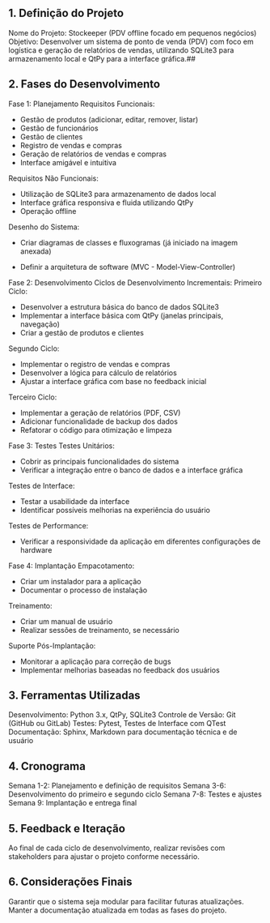 ## 1. Definição do Projeto
Nome do Projeto: Stockeeper (PDV offline focado em pequenos negócios)
Objetivo: Desenvolver um sistema de ponto de venda (PDV) com foco em logística e geração de relatórios de vendas, utilizando SQLite3 para armazenamento local e QtPy para a interface gráfica.##
## 2. Fases do Desenvolvimento
Fase 1: Planejamento
Requisitos Funcionais:

- Gestão de produtos (adicionar, editar, remover, listar)
- Gestão de funcionários
- Gestão de clientes
- Registro de vendas e compras
- Geração de relatórios de vendas e compras
- Interface amigável e intuitiva

Requisitos Não Funcionais:

- Utilização de SQLite3 para armazenamento de dados local
- Interface gráfica responsiva e fluida utilizando QtPy
- Operação offline

Desenho do Sistema:

- Criar diagramas de classes e fluxogramas (já iniciado na imagem anexada)


- Definir a arquitetura de software (MVC - Model-View-Controller)

Fase 2: Desenvolvimento
Ciclos de Desenvolvimento Incrementais:
Primeiro Ciclo:

- Desenvolver a estrutura básica do banco de dados SQLite3
- Implementar a interface básica com QtPy (janelas principais, navegação)
- Criar a gestão de produtos e clientes

Segundo Ciclo:

- Implementar o registro de vendas e compras
- Desenvolver a lógica para cálculo de relatórios
- Ajustar a interface gráfica com base no feedback inicial

Terceiro Ciclo:

- Implementar a geração de relatórios (PDF, CSV)
- Adicionar funcionalidade de backup dos dados
- Refatorar o código para otimização e limpeza

Fase 3: Testes
Testes Unitários:

- Cobrir as principais funcionalidades do sistema
- Verificar a integração entre o banco de dados e a interface gráfica

Testes de Interface:

- Testar a usabilidade da interface
- Identificar possíveis melhorias na experiência do usuário

Testes de Performance:

- Verificar a responsividade da aplicação em diferentes configurações de hardware

Fase 4: Implantação
Empacotamento:

- Criar um instalador para a aplicação
- Documentar o processo de instalação

Treinamento:

- Criar um manual de usuário
- Realizar sessões de treinamento, se necessário

Suporte Pós-Implantação:

- Monitorar a aplicação para correção de bugs
- Implementar melhorias baseadas no feedback dos usuários
## 3. Ferramentas Utilizadas
Desenvolvimento: Python 3.x, QtPy, SQLite3
Controle de Versão: Git (GitHub ou GitLab)
Testes: Pytest, Testes de Interface com QTest
Documentação: Sphinx, Markdown para documentação técnica e de usuário
## 4. Cronograma
Semana 1-2: Planejamento e definição de requisitos
Semana 3-6: Desenvolvimento do primeiro e segundo ciclo
Semana 7-8: Testes e ajustes
Semana 9: Implantação e entrega final
## 5. Feedback e Iteração
Ao final de cada ciclo de desenvolvimento, realizar revisões com stakeholders para ajustar o projeto conforme necessário.
## 6. Considerações Finais
Garantir que o sistema seja modular para facilitar futuras atualizações.
Manter a documentação atualizada em todas as fases do projeto.
